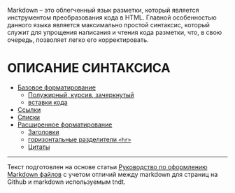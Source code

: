 Markdown – это облегченный язык разметки, который является инструментом преобразования кода в HTML.
Главной особенностью данного языка является максимально простой синтаксис, который служит для упрощения написания и 
чтения кода разметки, что, в свою очередь, позволяет легко его корректировать.

ОПИСАНИЕ СИНТАКСИСА
=========================
 - [Базовое форматирование](base_format.md)
   - [Полужирный, курсив, зачеркнутый](base_format.md#выделение-текста)
   - [вставки кода](base_format.md#фрагменты-кода-в-тексте)
 - [Ссылки](links.md)
 - [Списки](lists.md)
 - [Расширенное форматирование](ext_format.md)
   - [Заголовки](ext_format.md#заголовки)
   - [горизонтальные разделители `<hr>`](ext_format.md#горизонтальные-линии-разделители)
   - [Цитаты](ext_format.md#цитаты)


***
Текст подготовлен на основе статьи [Руководство по оформлению Markdown файлов](https://gist.github.com/Jekins/2bf2d0638163f1294637) 
с учетом отличий между markdown для страниц на Github и markdown используемым tndt. 